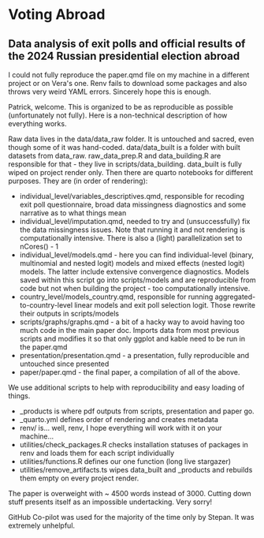 # Voting Abroad
## Data analysis of exit polls and official results of the 2024 Russian presidential election abroad

I could not fully reproduce the paper.qmd file on my machine in a different project or on Vera's one. Renv fails to download some packages and also throws very weird YAML errors. Sincerely hope this is enough.

Patrick, welcome. This is organized to be as reproducible as possible (unfortunately not fully). Here is a non-technical description of how everything works. 

Raw data lives in the data/data_raw folder. It is untouched and sacred, even though some of it was hand-coded. data/data_built is a folder with built datasets from data_raw. raw_data_prep.R and data_building.R are responsible for that - they live in scripts/data_building. data_built is fully wiped on project render only. Then there are quarto notebooks for different purposes. They are (in order of rendering):

- individual_level/variables_descriptives.qmd, responsible for recoding exit poll questionnaire, broad data missingness diagnostics and some narrative as to what things mean
- individual_level/imputation.qmd, needed to try and (unsuccessfully) fix the data missingness issues. Note that running it and not rendering is computationally intensive. There is also a (light) parallelization set to nCores() - 1
- individual_level/models.qmd - here you can find individual-level (binary, multinomial and nested logit) models and mixed effects (nested logit) models. The latter include extensive convergence diagnostics. Models saved within this script go into scripts/models and are reproducible from code but not when building the project - too computationally intensive.
- country_level/models_country.qmd, responsible for running aggregated-to-country-level linear models and exit poll selection logit. Those rewrite their outputs in scripts/models
- scripts/graphs/graphs.qmd - a bit of a hacky way to avoid having too much code in the main paper doc. Imports data from most previous scripts and modifies it so that only ggplot and kable need to be run in the paper.qmd
- presentation/presentation.qmd - a presentation, fully reproducible and untouched since presented
- paper/paper.qmd - the final paper, a compilation of all of the above.

We use additional scripts to help with reproducibility and easy loading of things. 

- _products is where pdf outputs from scripts, presentation and paper go. 
- _quarto.yml defines order of rendering and creates metadata
- renv/ is... well, renv, I hope everything will work with it on your machine...
- utilities/check_packages.R checks installation statuses of packages in renv and loads them for each script individually
- utilities/functions.R defines our one function (long live stargazer)
- utilities/remove_artifacts.ts wipes data_built and _products and rebuilds them empty on every project render.

The paper is overweight with ~ 4500 words instead of 3000. Cutting down stuff presents itself as an impossible undertacking. Very sorry!

GitHub Co-pilot was used for the majority of the time only by Stepan. It was extremely unhelpful.
